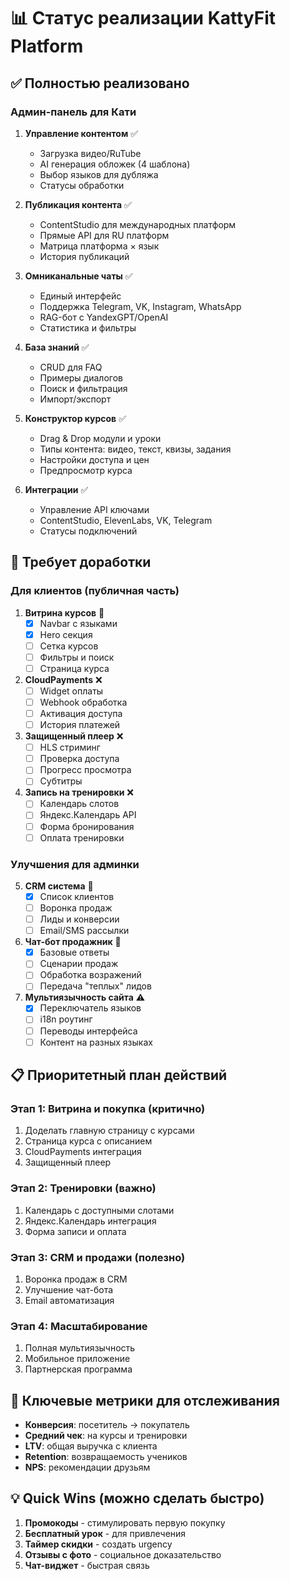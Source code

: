 # 📊 Статус реализации KattyFit Platform

## ✅ Полностью реализовано

### Админ-панель для Кати

1. **Управление контентом** ✅
   - Загрузка видео/RuTube
   - AI генерация обложек (4 шаблона)
   - Выбор языков для дубляжа
   - Статусы обработки

2. **Публикация контента** ✅
   - ContentStudio для международных платформ
   - Прямые API для RU платформ
   - Матрица платформа × язык
   - История публикаций

3. **Омниканальные чаты** ✅
   - Единый интерфейс
   - Поддержка Telegram, VK, Instagram, WhatsApp
   - RAG-бот с YandexGPT/OpenAI
   - Статистика и фильтры

4. **База знаний** ✅
   - CRUD для FAQ
   - Примеры диалогов
   - Поиск и фильтрация
   - Импорт/экспорт

5. **Конструктор курсов** ✅
   - Drag & Drop модули и уроки
   - Типы контента: видео, текст, квизы, задания
   - Настройки доступа и цен
   - Предпросмотр курса

6. **Интеграции** ✅
   - Управление API ключами
   - ContentStudio, ElevenLabs, VK, Telegram
   - Статусы подключений

## 🚧 Требует доработки

### Для клиентов (публичная часть)

1. **Витрина курсов** 🚧
   - [x] Navbar с языками
   - [x] Hero секция
   - [ ] Сетка курсов
   - [ ] Фильтры и поиск
   - [ ] Страница курса

2. **CloudPayments** ❌
   - [ ] Widget оплаты
   - [ ] Webhook обработка
   - [ ] Активация доступа
   - [ ] История платежей

3. **Защищенный плеер** ❌
   - [ ] HLS стриминг
   - [ ] Проверка доступа
   - [ ] Прогресс просмотра
   - [ ] Субтитры

4. **Запись на тренировки** ❌
   - [ ] Календарь слотов
   - [ ] Яндекс.Календарь API
   - [ ] Форма бронирования
   - [ ] Оплата тренировки

### Улучшения для админки

5. **CRM система** 🚧
   - [x] Список клиентов
   - [ ] Воронка продаж
   - [ ] Лиды и конверсии
   - [ ] Email/SMS рассылки

6. **Чат-бот продажник** 🚧
   - [x] Базовые ответы
   - [ ] Сценарии продаж
   - [ ] Обработка возражений
   - [ ] Передача "теплых" лидов

7. **Мультиязычность сайта** ⚠️
   - [x] Переключатель языков
   - [ ] i18n роутинг
   - [ ] Переводы интерфейса
   - [ ] Контент на разных языках

## 📋 Приоритетный план действий

### Этап 1: Витрина и покупка (критично)
1. Доделать главную страницу с курсами
2. Страница курса с описанием
3. CloudPayments интеграция
4. Защищенный плеер

### Этап 2: Тренировки (важно)
1. Календарь с доступными слотами
2. Яндекс.Календарь интеграция
3. Форма записи и оплата

### Этап 3: CRM и продажи (полезно)
1. Воронка продаж в CRM
2. Улучшение чат-бота
3. Email автоматизация

### Этап 4: Масштабирование
1. Полная мультиязычность
2. Мобильное приложение
3. Партнерская программа

## 🔑 Ключевые метрики для отслеживания

- **Конверсия**: посетитель → покупатель
- **Средний чек**: на курсы и тренировки
- **LTV**: общая выручка с клиента
- **Retention**: возвращаемость учеников
- **NPS**: рекомендации друзьям

## 💡 Quick Wins (можно сделать быстро)

1. **Промокоды** - стимулировать первую покупку
2. **Бесплатный урок** - для привлечения
3. **Таймер скидки** - создать urgency
4. **Отзывы с фото** - социальное доказательство
5. **Чат-виджет** - быстрая связь